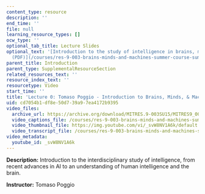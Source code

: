 ```yaml
---
content_type: resource
description: ''
end_time: ''
file: null
learning_resource_types: []
ocw_type: ''
optional_tab_title: Lecture Slides
optional_text: '[Introduction to the study of intelligence in brains, minds, and machines
  (PDF)](/courses/res-9-003-brains-minds-and-machines-summer-course-summer-2015/resources/mitres_9_003sum15_lec0)'
parent_title: Introduction
parent_type: SupplementalResourceSection
related_resources_text: ''
resource_index_text: ''
resourcetype: Video
start_time: ''
title: 'Lecture 0: Tomaso Poggio - Introduction to Brains, Minds, & Machines'
uid: cd7054b1-df8e-50d7-39a9-7ea4172b9395
video_files:
  archive_url: https://archive.org/download/MITRES.9-003SU15/MITRES9_003SU15_Lecture_0_300k.mp4
  video_captions_file: /courses/res-9-003-brains-minds-and-machines-summer-course-summer-2015/7b4c3a21fa985ec795ce0eb9c5cc9b5a_svW8NV1A6k.vtt
  video_thumbnail_file: https://img.youtube.com/vi/_svW8NV1A6k/default.jpg
  video_transcript_file: /courses/res-9-003-brains-minds-and-machines-summer-course-summer-2015/359fa031a730f945e906316f4dfb7a22_svW8NV1A6k.pdf
video_metadata:
  youtube_id: _svW8NV1A6k
---
```


**Description:** Introduction to the interdisciplinary study of intelligence, from recent advances in AI to an understanding of human intelligence and the brain.

**Instructor:** Tomaso Poggio